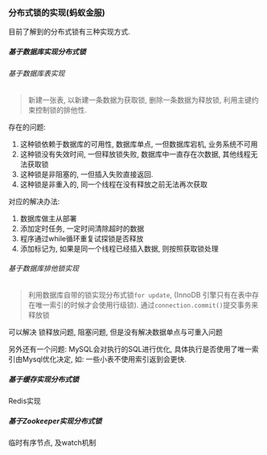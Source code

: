 ### 分布式锁的实现(蚂蚁金服)

目前了解到的分布式锁有三种实现方式.

##### 基于数据库实现分布式锁

###### 基于数据库表实现

>  新建一张表, 以新建一条数据为获取锁, 删除一条数据为释放锁, 利用主键约束控制锁的排他性.

存在的问题:

1. 这种锁依赖于数据库的可用性, 数据库单点, 一但数据库宕机, 业务系统不可用
2. 这种锁没有失效时间, 一但释放锁失败, 数据库中一直存在次数据, 其他线程无法获取锁
3. 这种锁是非阻塞的, 一但插入失败直接返回.
4. 这种锁是非重入的, 同一个线程在没有释放之前无法再次获取

对应的解决办法:

1. 数据库做主从部署
2. 添加定时任务, 一定时间清除超时的数据
3. 程序通过while循环重复试探锁是否释放
4. 添加标记为, 如果是同一个线程已经插入数据, 则按照获取锁处理

###### 基于数据库排他锁实现

> 利用数据库自带的锁实现分布式锁`for update`, (InnoDB 引擎只有在表中存在唯一索引的时候才会使用行级锁).  通过`connection.commit()`提交事务来释放锁

可以解决 锁释放问题, 阻塞问题, 但是没有解决数据单点与可重入问题

另外还有一个问题: MySQL会对执行的SQL进行优化, 具体执行是否使用了唯一索引由Mysql优化决定, 如: 一些小表不使用索引返到会更快.

##### 基于缓存实现分布式锁

Redis实现

##### 基于Zookeeper实现分布式锁

临时有序节点, 及watch机制

